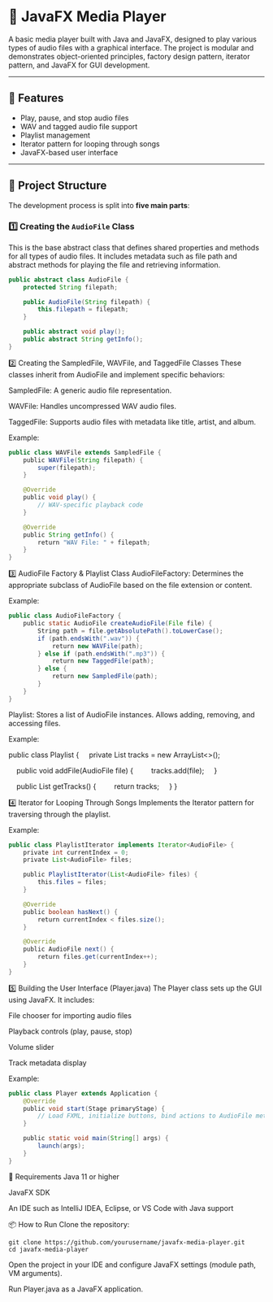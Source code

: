# 🎵 JavaFX Media Player

A basic media player built with Java and JavaFX, designed to play various types of audio files with a graphical interface. The project is modular and demonstrates object-oriented principles, factory design pattern, iterator pattern, and JavaFX for GUI development.

---

## 🚀 Features

- Play, pause, and stop audio files
- WAV and tagged audio file support
- Playlist management
- Iterator pattern for looping through songs
- JavaFX-based user interface

---

## 🧱 Project Structure

The development process is split into **five main parts**:

### 1️⃣ Creating the `AudioFile` Class

This is the base abstract class that defines shared properties and methods for all types of audio files. It includes metadata such as file path and abstract methods for playing the file and retrieving information.

```java
public abstract class AudioFile {
    protected String filepath;

    public AudioFile(String filepath) {
        this.filepath = filepath;
    }

    public abstract void play();
    public abstract String getInfo();
}
```

2️⃣ Creating the SampledFile, WAVFile, and TaggedFile Classes
These classes inherit from AudioFile and implement specific behaviors:

SampledFile: A generic audio file representation.

WAVFile: Handles uncompressed WAV audio files.

TaggedFile: Supports audio files with metadata like title, artist, and album.

Example:

```java
public class WAVFile extends SampledFile {
    public WAVFile(String filepath) {
        super(filepath);
    }

    @Override
    public void play() {
        // WAV-specific playback code
    }

    @Override
    public String getInfo() {
        return "WAV File: " + filepath;
    }
}
```

3️⃣ AudioFile Factory & Playlist Class
AudioFileFactory: Determines the appropriate subclass of AudioFile based on the file extension or content.

Example:

```java
public class AudioFileFactory {
    public static AudioFile createAudioFile(File file) {
        String path = file.getAbsolutePath().toLowerCase();
        if (path.endsWith(".wav")) {
            return new WAVFile(path);
        } else if (path.endsWith(".mp3")) {
            return new TaggedFile(path);
        } else {
            return new SampledFile(path);
        }
    }
}
```

Playlist: Stores a list of AudioFile instances. Allows adding, removing, and accessing files.

Example:

public class Playlist {
    private List<AudioFile> tracks = new ArrayList<>();

    public void addFile(AudioFile file) {
        tracks.add(file);
    }

    public List<AudioFile> getTracks() {
        return tracks;
    }
}

4️⃣ Iterator for Looping Through Songs
Implements the Iterator pattern for traversing through the playlist.

Example:

```java
public class PlaylistIterator implements Iterator<AudioFile> {
    private int currentIndex = 0;
    private List<AudioFile> files;

    public PlaylistIterator(List<AudioFile> files) {
        this.files = files;
    }

    @Override
    public boolean hasNext() {
        return currentIndex < files.size();
    }

    @Override
    public AudioFile next() {
        return files.get(currentIndex++);
    }
}
```

5️⃣ Building the User Interface (Player.java)
The Player class sets up the GUI using JavaFX. It includes:

File chooser for importing audio files

Playback controls (play, pause, stop)

Volume slider

Track metadata display

Example:

```java
public class Player extends Application {
    @Override
    public void start(Stage primaryStage) {
        // Load FXML, initialize buttons, bind actions to AudioFile methods
    }

    public static void main(String[] args) {
        launch(args);
    }
}
```

🧪 Requirements
Java 11 or higher

JavaFX SDK

An IDE such as IntelliJ IDEA, Eclipse, or VS Code with Java support

📦 How to Run
Clone the repository:
```
git clone https://github.com/yourusername/javafx-media-player.git
cd javafx-media-player
```

Open the project in your IDE and configure JavaFX settings (module path, VM arguments).

Run Player.java as a JavaFX application.
